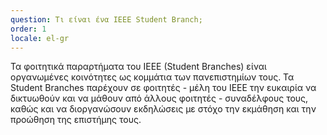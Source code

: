 ```yaml
---
question: Τι είναι ένα IEEE Student Branch;
order: 1
locale: el-gr
---
```

Τα φοιτητικά παραρτήματα του IEEE (Student Branches) είναι οργανωμένες κοινότητες ως κομμάτια των πανεπιστημίων τους. Τα Student Branches παρέχουν σε φοιτητές - μέλη του IEEE την ευκαιρία να δικτυωθούν και να μάθουν από άλλους φοιτητές - συναδέλφους τους, καθώς και να διοργανώσουν εκδηλώσεις με στόχο την εκμάθηση και την προώθηση της επιστήμης τους.